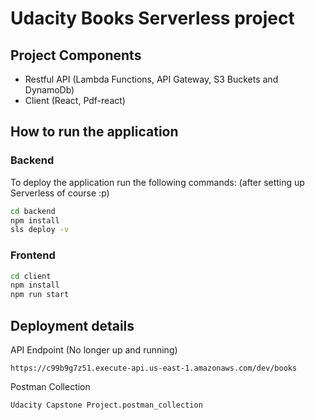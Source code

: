 # Udacity Books Serverless project

## Project Components
- Restful API (Lambda Functions, API Gateway, S3 Buckets and DynamoDb)
- Client (React, Pdf-react)

## How to run the application
### Backend
To deploy the application run the following commands: (after setting up Serverless of course :p)

```bash
cd backend
npm install
sls deploy -v
````
### Frontend
```bash
cd client
npm install
npm run start
```

## Deployment details
API Endpoint (No longer up and running)
```
https://c99b9g7z51.execute-api.us-east-1.amazonaws.com/dev/books
```
Postman Collection
```
Udacity Capstone Project.postman_collection
```
